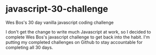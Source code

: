 # javascript-30-challenge
Wes Bos's 30 day vanilla javascript coding challenge

I don't get the change to write much Javascript at work, so I decided to complete Wes Bos's javascript challenge to get back into the habit. I'm putting my completed challenges on Github to stay accountable for completing all 30 days.
